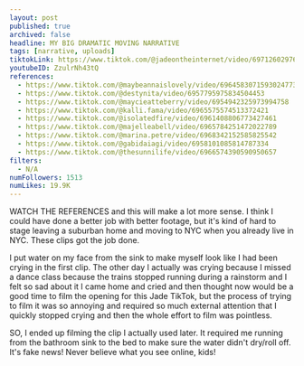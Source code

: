 ```yaml
---
layout: post
published: true
archived: false
headline: MY BIG DRAMATIC MOVING NARRATIVE
tags: [narrative, uploads]
tiktokLink: https://www.tiktok.com/@jadeontheinternet/video/6971260297604599045
youtubeID: ZzulrNh43tQ
references:
  - https://www.tiktok.com/@maybeannaislovely/video/6964583071593024773
  - https://www.tiktok.com/@destynita/video/6957795975834504453
  - https://www.tiktok.com/@maycieatteberry/video/6954942325973994758
  - https://www.tiktok.com/@kalli.fama/video/6965575574513372421
  - https://www.tiktok.com/@isolatedfire/video/6961408806773427461
  - https://www.tiktok.com/@majelleabell/video/6965784251472022789
  - https://www.tiktok.com/@marina.petre/video/6968342152585825542
  - https://www.tiktok.com/@gabidaiagi/video/6958101085814787334
  - https://www.tiktok.com/@thesunnilife/video/6966574390590950657
filters:
  - N/A
numFollowers: 1513
numLikes: 19.9K
---
```


WATCH THE REFERENCES and this will make a lot more sense. I think I could have done a better job with better footage, but it's kind of hard to stage leaving a suburban home and moving to NYC when you already live in NYC. These clips got the job done.

I put water on my face from the sink to make myself look like I had been crying in the first clip. The other day I actually was crying because I missed a dance class because the trains stopped running during a rainstorm and I felt so sad about it I came home and cried and then thought now would be a good time to film the opening for this Jade TikTok, but the process of trying to film it was so annoying and required so much external attention that I quickly stopped crying and then the whole effort to film was pointless.

SO, I ended up filming the clip I actually used later. It required me running from the bathroom sink to the bed to make sure the water didn't dry/roll off. It's fake news! Never believe what you see online, kids!